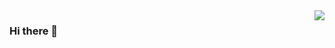 <img align="right" src="https://github-readme-stats.vercel.app/api?username=WindLsy&show_icons=true&icon_color=CE1D2D&text_color=718096&bg_color=ffffff&hide_title=true" />

### Hi there 👋


<!---
WindLsy/WindLsy is a ✨ special ✨ repository because its `README.md` (this file) appears on your GitHub profile.
You can click the Preview link to take a look at your changes.
--->
